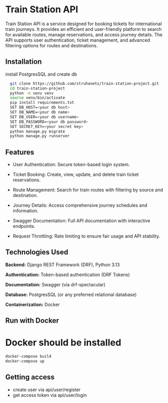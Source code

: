 
# Train Station API

Train Station API is a service designed for booking tickets for international train journeys. 
It provides an efficient and user-friendly platform to search for available routes, manage reservations, 
and access journey details. The API supports user authentication, ticket management, 
and advanced filtering options for routes and destinations.

## Installation

install PostgresSQL and create db

```bash
  git clone https://github.com/struhanets/train-station-project.git
  cd train-station-project
  python -m venv venv
  source venv/bin/activate
  pip install requirements.txt
  SET DB_HOST=<your db host>
  SET DB_NAME=<your db name>
  SET DB_USER=<your db username>
  SET DB_PASSWORD=<your db password>
  SET SECRET_KEY=<your secret key>
  python manage.py migrate
  python manage.py runserver
```

    
## Features

- User Authentication: Secure token-based login system.

- Ticket Booking: Create, view, update, and delete train ticket reservations.

- Route Management: Search for train routes with filtering by source and destination.

- Journey Details: Access comprehensive journey schedules and information.

- Swagger Documentation: Full API documentation with interactive endpoints.

- Request Throttling: Rate limiting to ensure fair usage and API stability.


## Technologies Used

**Backend:** Django REST Framework (DRF), Python 3.13

**Authentication:** Token-based authentication (DRF Tokens)

**Documentation:** Swagger (via drf-spectacular)

**Database:** PostgresSQL (or any preferred relational database)

**Containerization:** Docker

## Run with Docker

# Docker should be installed

```bash
docker-compose build
docker-compose up
```

## Getting access
- create user via api/user/register
- get access token via api/user/login
